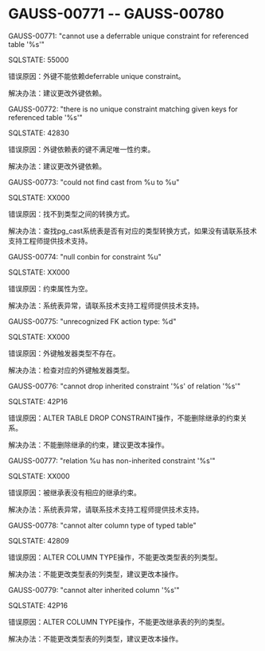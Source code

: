 # GAUSS-00771 -- GAUSS-00780<a name="ZH-CN_TOPIC_0302073148"></a>

GAUSS-00771: "cannot use a deferrable unique constraint for referenced table '%s'"

SQLSTATE: 55000

错误原因：外键不能依赖deferrable unique constraint。

解决办法：建议更改外键依赖。

GAUSS-00772: "there is no unique constraint matching given keys for referenced table '%s'"

SQLSTATE: 42830

错误原因：外键依赖表的键不满足唯一性约束。

解决办法：建议更改外键依赖。

GAUSS-00773: "could not find cast from %u to %u"

SQLSTATE: XX000

错误原因：找不到类型之间的转换方式。

解决办法：查找pg\_cast系统表是否有对应的类型转换方式，如果没有请联系技术支持工程师提供技术支持。

GAUSS-00774: "null conbin for constraint %u"

SQLSTATE: XX000

错误原因：约束属性为空。

解决办法：系统表异常，请联系技术支持工程师提供技术支持。

GAUSS-00775: "unrecognized FK action type: %d"

SQLSTATE: XX000

错误原因：外键触发器类型不存在。

解决办法：检查对应的外键触发器类型。

GAUSS-00776: "cannot drop inherited constraint '%s' of relation '%s'"

SQLSTATE: 42P16

错误原因：ALTER TABLE DROP CONSTRAINT操作，不能删除继承的约束关系。

解决办法：不能删除继承的约束，建议更改本操作。

GAUSS-00777: "relation %u has non-inherited constraint '%s'"

SQLSTATE: XX000

错误原因：被继承表没有相应的继承约束。

解决办法：系统表异常，请联系技术支持工程师提供技术支持。

GAUSS-00778: "cannot alter column type of typed table"

SQLSTATE: 42809

错误原因：ALTER COLUMN TYPE操作，不能更改类型表的列类型。

解决办法：不能更改类型表的列类型，建议更改本操作。

GAUSS-00779: "cannot alter inherited column '%s'"

SQLSTATE: 42P16

错误原因：ALTER COLUMN TYPE操作，不能更改继承表的列的类型。

解决办法：不能更改类型表的列类型，建议更改本操作。

